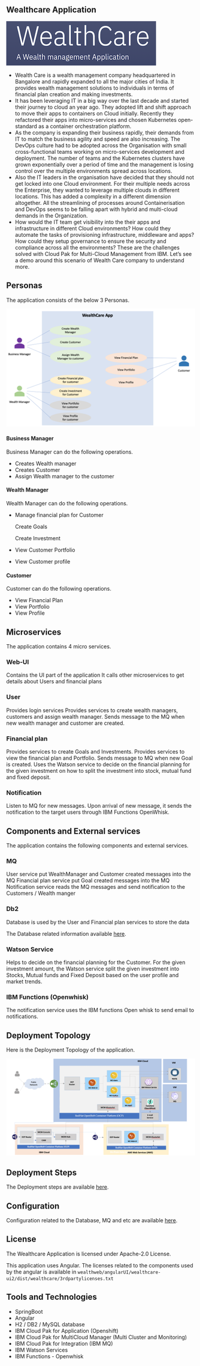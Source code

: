 ## Wealthcare Application

<img src="images/logo.png">

* Wealth Care is a wealth management company headquartered in Bangalore and rapidly expanded to all the major cities of India. It provides wealth management solutions to individuals in terms of financial plan creation and making investments. 
* It has been leveraging IT in a big way over the last decade and started their journey to cloud an year ago. They adopted lift and shift approach to move their apps to containers on Cloud initially. Recently they refactored their apps into micro-services and chosen Kubernetes open-standard as a container orchestration platform. 
* As the company is expanding their business rapidly, their demands from IT to match the business agility and speed are also increasing. The DevOps culture had to be adopted across the Organisation with small cross-functional teams working on micro-services development and deployment. The number of teams and the Kubernetes clusters have grown exponentially over a period of time and the management is losing control over the multiple environments spread across locations. 
* Also the IT leaders in the organisation have decided that they should not get locked into one Cloud environment. For their multiple needs across the Enterprise, they wanted to leverage multiple clouds in different locations. This has added a complexity in a different dimension altogether. All the streamlining of processes around Containerisation and DevOps seems to be falling apart with hybrid and multi-cloud demands in the Organization. 
* How would the IT team get visibility into the their apps and infrastructure in different Cloud environments? How could they automate the tasks of provisioning infrastructure, middleware and apps? How could they setup governance to ensure the security and compliance across all the environments? These are the challenges solved with Cloud Pak for Multi-Cloud Management from IBM. Letʼs see a demo around this scenario of Wealth Care company to understand more. 

## Personas

The application consists of the below 3 Personas.

<img src="images/personnas.png">

#### Business Manager

Business Manager can do the following operations.

- Creates Wealth manager
- Creates Customer 
- Assign Wealth manager to the customer

#### Wealth Manager

Wealth Manager can do the following operations.

- Manage financial plan for Customer

	Create Goals

	Create Investment
- View Customer Portfolio
- View Customer profile

#### Customer

Customer can do the following operations.

- View Financial Plan
- View Portfolio
- View Profile

## Microservices

The application contains 4 micro services.

### Web-UI

Contains the UI part of the application
It calls other microservices to get details about Users and financial plans

### User

Provides login services
Provides services to create wealth managers, customers and assign wealth manager.
Sends message to the MQ when new wealth manager and customer are created.


### Financial plan

Provides services to create Goals and Investments.
Provides services to view the financial plan and Portfolio.
Sends message to MQ when new Goal is created.
Uses the Watson service to decide on the financial planning for the given investment on how to split the investment into stock, mutual fund and fixed deposit.

### Notification

Listen to MQ for new messages.
Upon arrival of new message, it sends the notification to the target users through IBM Functions OpenWhisk.

## Components and External services

The application contains the following components  and external services.

### MQ

User service put WealthManager and Customer created messages into the MQ
Financial plan service put Goal created messages into the MQ
Notification service reads the MQ messages and send notification to the Customers / Wealth manger

### Db2

Database is used by the User and Financial plan services to store the data

The Database related information available [here](configuration.md).

### Watson Service

Helps to decide on the financial planning for the Customer.
For the given investment amount, the Watson service split the given investment into Stocks, Mutual funds and Fixed Deposit based on the user profile and market trends. 

### IBM Functions (Openwhisk)

The notification service uses the IBM functions Open whisk to send email to notifications. 


## Deployment Topology

Here is the Deployment Topology of the application. 

<img src="images/architecture.png">

## Deployment Steps

The Deployment steps are available [here](deployment/readme.md).

## Configuration

Configuration related to the Database, MQ and etc are available [here](configuration.md).


## License

The Wealthcare Application is licensed under Apache-2.0 License.

This application uses Angular. The licenses related to the components used by the angular is available in `wealthweb/angularUI/wealthcare-ui2/dist/wealthcare/3rdpartylicenses.txt`


## Tools and Technologies

- SpringBoot
- Angular
- H2 / DB2 / MySQL database
- IBM Cloud Pak for Application (Openshift)
- IBM Cloud Pak for MultiCloud Manager (Multi Cluster and Monitoring)
- IBM Cloud Pak for Integration (IBM MQ)
- IBM Watson Services
- IBM Functions - Openwhisk
